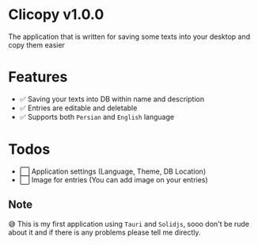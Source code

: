 # Clicopy v1.0.0

The application that is written for saving some texts into your desktop and copy them easier

# Features
- ✅ Saving your texts into DB within name and description
- ✅ Entries are editable and deletable
- ✅ Supports both `Persian` and `English` language

# Todos
- ⬜ Application settings (Language, Theme, DB Location)
- ⬜ Image for entries (You can add image on your entries)

## Note
😅 This is my first application using `Tauri` and `Solidjs`, sooo don't be rude about it and if there is any problems please tell me directly.

